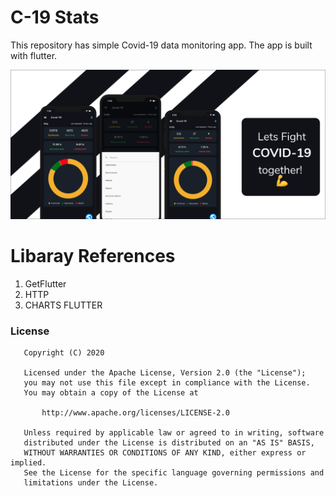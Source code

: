 # C-19 Stats

This repository has simple Covid-19 data monitoring app. The app is built with flutter.

![](screenshots/C19_banner.png)

# Libaray References

1. GetFlutter
2. HTTP
3. CHARTS FLUTTER

### License
```
   Copyright (C) 2020

   Licensed under the Apache License, Version 2.0 (the "License");
   you may not use this file except in compliance with the License.
   You may obtain a copy of the License at

       http://www.apache.org/licenses/LICENSE-2.0

   Unless required by applicable law or agreed to in writing, software
   distributed under the License is distributed on an "AS IS" BASIS,
   WITHOUT WARRANTIES OR CONDITIONS OF ANY KIND, either express or implied.
   See the License for the specific language governing permissions and
   limitations under the License.
```


